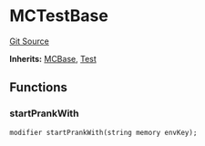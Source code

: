 # MCTestBase
[Git Source](https://github.com/metacontract/mc/blob/df7a49283d8212c99bebd64a186325e91d34c075/resources/devkit/api-reference/Flattened.sol)

**Inherits:**
[MCBase](/resources/devkit/api-reference/Flattened.sol/abstract.MCBase), [Test](/resources/devkit/api-reference/Flattened.sol/abstract.Test)


## Functions
### startPrankWith


```solidity
modifier startPrankWith(string memory envKey);
```

